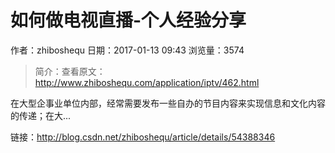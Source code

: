 # 如何做电视直播-个人经验分享
作者：zhiboshequ
日期：2017-01-13 09:43
浏览量：3574
> 简介：查看原文：http://www.zhiboshequ.com/application/iptv/462.html

在大型企事业单位内部，经常需要发布一些自办的节目内容来实现信息和文化内容的传递；在大...

 链接：http://blog.csdn.net/zhiboshequ/article/details/54388346
